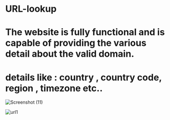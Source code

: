 # URL-lookup 
# The website is fully functional and is capable of providing the various detail about the valid domain.
# details like : country , country code, region , timezone etc..
![Screenshot (11)](https://github.com/pandeyrohan/URL-lookup/assets/79366738/c7c68588-4fbe-4e65-83c9-9d8a8f80f936)

![url1](https://github.com/pandeyrohan/URL-lookup/assets/79366738/a696f95e-7744-400c-a155-547083eeaf26)
